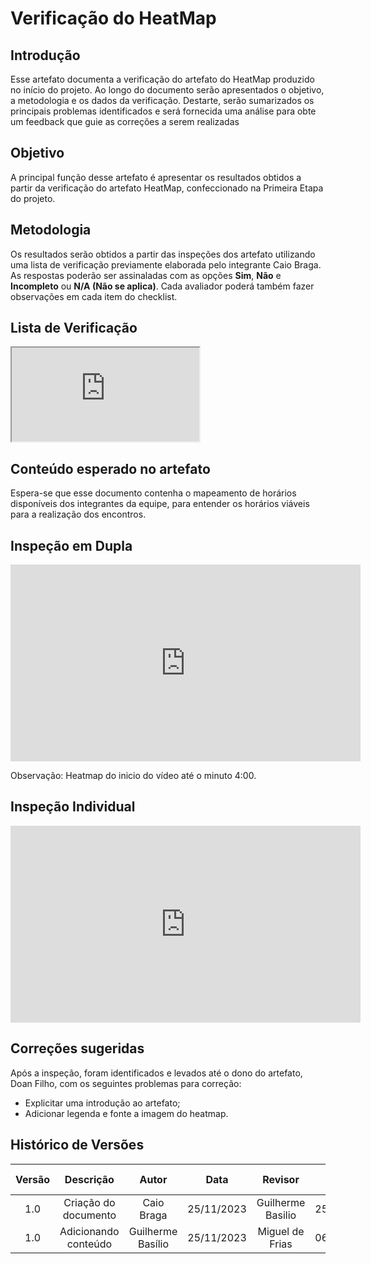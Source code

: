 # **Verificação do HeatMap**

## **Introdução**

Esse artefato documenta a verificação do artefato do HeatMap produzido no início do projeto. Ao longo do documento serão apresentados o objetivo, a metodologia e os dados da verificação. Destarte, serão sumarizados os principais problemas  identificados e será fornecida uma análise para obte um feedback que guie as correções a serem realizadas

## **Objetivo**

A principal função desse artefato é apresentar os resultados obtidos a partir da verificação do artefato HeatMap, confeccionado na Primeira Etapa do projeto.

## **Metodologia**

Os resultados serão obtidos a partir das inspeções dos artefato utilizando uma lista de verificação previamente elaborada pelo integrante Caio Braga. As respostas poderão ser assinaladas com as opções **Sim**, **Não** e **Incompleto** ou **N/A (Não se aplica)**. Cada avaliador poderá também fazer observações em cada item do checklist.

## **Lista de Verificação**

<iframe src="https://docs.google.com/spreadsheets/d/e/2PACX-1vS5SXgpqZXJbIhdXZ6nl3yolDHUpTNSR4nyP1HNseXq9qQDr_6_xIMxQP-l8NG62kUKuAQUFXtBeUvu/pubhtml?gid=675588346&amp;single=true&amp;widget=true&amp;headers=false"></iframe>

## **Conteúdo esperado no artefato**

Espera-se que esse documento contenha o mapeamento de horários disponíveis dos integrantes da equipe, para entender os horários viáveis para a realização dos encontros.


## **Inspeção em Dupla**

<iframe width="560" height="315" src="https://www.youtube.com/embed/GLR9jE71kQ4?si=AKMiFoVLM-0dk25W" title="YouTube video player" frameborder="0" allow="accelerometer; autoplay; clipboard-write; encrypted-media; gyroscope; picture-in-picture; web-share" allowfullscreen></iframe>

Observação: Heatmap do inicio do vídeo até o minuto 4:00.

## **Inspeção Individual** 

<iframe width="560" height="315" src="https://www.youtube.com/embed/nOugQLncAsI?si=fjBEGU9anVSnsmo2" title="YouTube video player" frameborder="0" allow="accelerometer; autoplay; clipboard-write; encrypted-media; gyroscope; picture-in-picture; web-share" allowfullscreen></iframe>

## **Correções sugeridas**

Após a inspeção, foram identificados e levados até o dono do artefato, Doan Filho, com os seguintes problemas para correção:

- Explicitar uma introdução ao artefato;
- Adicionar legenda e fonte a imagem do heatmap.


## **Histórico de Versões**

| Versão |          Descrição              |     Autor      |      Data      |   Revisor     |    Data de revisão    |  
|:------:|:-------------------------------:|:--------------:|:--------------:|:-------------:|:---------------------:|
|  1.0   | Criação do documento  |   Caio Braga   |   25/11/2023   | Guilherme Basilio |  25/11/2023    |
|  1.0   | Adicionando conteúdo  |   Guilherme Basílio   |   25/11/2023   | Miguel de Frias |  06/12/2023    |
